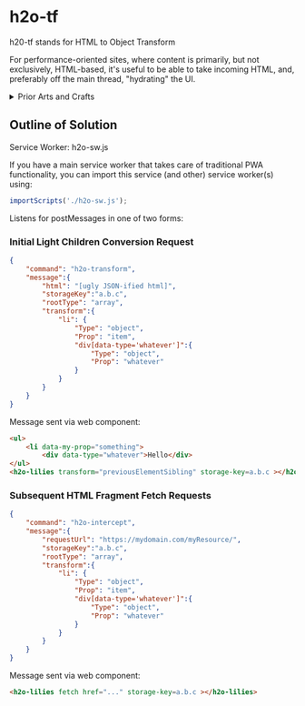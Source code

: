 # h2o-tf

h20-tf stands for HTML to Object Transform

For performance-oriented sites, where content is primarily, but not exclusively, HTML-based, 
it's useful to be able to take incoming HTML, and, preferably off the main thread,  "hydrating" the UI.  

<details>
<summary>Prior Arts and Crafts</summary>

Various approaches have been adopted to "hydrate" the HTML sent to the browser:

<details>
<summary>Progressive Enhancement</summary>

JQuery popularized this [technique](https://jqueryui.com/about/#progressive-enhancement)

Many JQuery UI components add JS functionality on top of the primitive HTML sent to the browser by the server.

However, the further the functionality strays from what is natively supported in the browser, the less likely the library is to try to simply "enhance" the HTML.

</details>

<details>
<summary>SSR</summary>

The way [React apparently does this is described here.](https://github.com/whatwg/dom/issues/831#issuecomment-586565905).  Kind of requires node (or a node plugin working inside another web server framework.)

</details>

<details>

<summary>Progressive Enhancement with Web Components</summary>

When [progressive enhancement of web components](https://developers.google.com/web/fundamentals/web-components/customelements#upgrades) is combined with the PRPL pattern, the results seem to outperform SSR solutions, in a seemingly simpler and less confining way.  Such techniques are compatible with all web server technologies. (Stencil may follow a slightly different approach, with very good results.)

But an interesting use case is when the light children of the web component can't practically be slotted in to the Shadow DOM of the Web Component.  

The light children can still provide the initial, pertinent information to devices where JS is disabled, including some search engines.  As the light children streams in, the browser can render as the light children stream in.

But when we upgrade / enhance the unknown element to a known element, we want to extract out the data, and allow the upgraded element to access that data, in order to generate the rich UI experience.  

If this is done in the slotchange event, it will typically require using the main thread to convert the HTML into a JS Object -- call it the "state" or the "view model" -- whatever.

This library endeavors to provide the opportunity to do the conversion from HTML to JS Objects **outside the main thread**, in a (service) worker, and to store that state in IndexedDB rather than RAM memory.  And it strives to provide that support not only for the initial "index.html" load, where applicable, but also on subsequent loading of HTML fragments.

</details>

</details>

## Outline of Solution

Service Worker:  h2o-sw.js

If you have a main service worker that takes care of traditional PWA functionality, you can import this service (and other) service worker(s) using:

```JavaScript
importScripts('./h2o-sw.js');
```

Listens for postMessages in one of two forms:

### Initial Light Children Conversion Request

```JSON
{
    "command": "h2o-transform",
    "message":{
        "html": "[ugly JSON-ified html]",
        "storageKey":"a.b.c",
        "rootType": "array",
        "transform":{
            "li": {
                "Type": "object",
                "Prop": "item",
                "div[data-type='whatever']":{
                    "Type": "object",
                    "Prop": "whatever"
                } 
            }
        } 
    } 
}
```

Message sent via web component:

```html
<ul>
    <li data-my-prop="something">
        <div data-type="whatever">Hello</div>
</ul>
<h2o-lilies transform="previousElementSibling" storage-key=a.b.c ></h2o-lilies>
```

### Subsequent HTML Fragment Fetch Requests

```JSON
{
    "command": "h2o-intercept",
    "message":{
        "requestUrl": "https://mydomain.com/myResource/",
        "storageKey":"a.b.c",
        "rootType": "array",
        "transform":{
            "li": {
                "Type": "object",
                "Prop": "item",
                "div[data-type='whatever']":{
                    "Type": "object",
                    "Prop": "whatever"
                } 
            }
        } 
    } 
}
```

Message sent via web component:

```html
<h2o-lilies fetch href="..." storage-key=a.b.c ></h2o-lilies>
```
